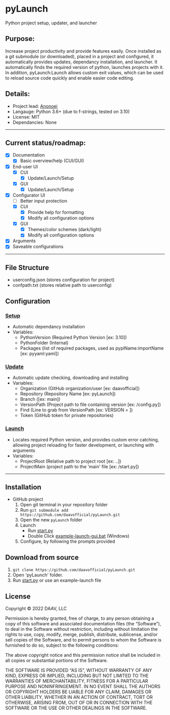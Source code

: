 # pyLaunch
 Python project setup, updater, and launcher

## Purpose:
Increase project productivity and provide features easily. Once installed as a git submodule (or downloaded), placed in a project and configured, it automatically provides updates, dependancy installation, and launcher. It automatically finds the required version of python, launches projects with it. In addition, pyLaunch:Launch allows custom exit values, which can be used to reload source code quickly and enable easier code editing.

## Details:
 - Project lead: [Anonoei](https://github.com/Anonoei)
 - Langauge: Python 3.6+ (due to f-strings, tested on 3.10)
 - License: MIT
 - Dependancies: None

----

## Current status/roadmap:
 - [X] Documentation
   - [X] Basic overview/help (CUI/GUI)
 - [X] End-user UI
   - [X] CUI
     - [X] Update/Launch/Setup
   - [X] GUI
     - [X] Update/Launch/Setup
 - [X] Configurator UI
   - [ ] Better input protection
   - [X] CUI
     - [X] Provide help for formatting
     - [X] Modify all configuration options
   - [X] GUI
     - [X] Themes/color schemes (dark/light)
     - [X] Modify all configuration options
 - [X] Arguments
 - [X] Saveable configurations

----

## File Structure
 - userconfig.json (stores configuration for project)
 - confpath.txt (stores relative path to userconfig)

## Configuration

### [Setup](https://github.com/daavofficial/pyLaunch/blob/main/user/setup.py)
 - Automatic dependancy installation
 - Variables:
   - PythonVersion (Required Python Version [ex: 3.10])
   - PythonFolder (Internal)
   - Packages (list of required packages, used as pypiName:importName [ex: pyyaml:yaml])
  
### [Update](https://github.com/daavofficial/pyLaunch/blob/main/user/update.py)
 - Automatic update checking, downloading and installing
 - Variables:
   - Organization (GitHub organization/user [ex: daavofficial])
   - Repository (Repository Name [ex: pyLaunch])
   - Branch ([ex: main])
   - VersionPath (Project path to file containing version [ex: /config.py])
   - Find (Line to grab from VersionPath [ex: VERSION = ])
   - Token (GitHub token for private repositories)

### [Launch](https://github.com/daavofficial/pyLaunch/blob/main/user/launch.py)
 - Locates required Python version, and provides custom error catching, allowing project reloading for faster development, or launching with arguments
 - Variables:
   - ProjectRoot (Relative path to project root [ex: ..])
   - ProjectMain (project path to the 'main' file [ex: /start.py])

----

## Installation
 - GitHub project
   1. Open git terminal in your repository folder
   2. Run `git submodule add https://github.com/daavofficial/pyLaunch.git`
   3. Open the new `pyLaunch` folder
   4. Launch
      - Run [start.py](https://github.com/daavofficial/pyLaunch/blob/main/start.py)
      - Double Click [example-launch-gui.bat](https://github.com/daavofficial/pyLaunch/blob/main/example-launch-gui.bat) (Windows)
   5. Configure, by following the prompts provided

## Download from source
 1. `git clone https://github.com/daavofficial/pyLaunch.git`
 3. Open 'pyLaunch' folder.
 4. Run [start.py](https://github.com/daavofficial/pyLaunch/blob/main/start.py) or use an example-launch file

## License
Copyright © 2022 DAAV, LLC

Permission is hereby granted, free of charge, to any person obtaining a copy of this software and associated documentation files (the “Software”), to deal in the Software without restriction, including without limitation the rights to use, copy, modify, merge, publish, distribute, sublicense, and/or sell copies of the Software, and to permit persons to whom the Software is furnished to do so, subject to the following conditions:

The above copyright notice and this permission notice shall be included in all copies or substantial portions of the Software.

THE SOFTWARE IS PROVIDED “AS IS”, WITHOUT WARRANTY OF ANY KIND, EXPRESS OR IMPLIED, INCLUDING BUT NOT LIMITED TO THE WARRANTIES OF MERCHANTABILITY, FITNESS FOR A PARTICULAR PURPOSE AND NONINFRINGEMENT. IN NO EVENT SHALL THE AUTHORS OR COPYRIGHT HOLDERS BE LIABLE FOR ANY CLAIM, DAMAGES OR OTHER LIABILITY, WHETHER IN AN ACTION OF CONTRACT, TORT OR OTHERWISE, ARISING FROM, OUT OF OR IN CONNECTION WITH THE SOFTWARE OR THE USE OR OTHER DEALINGS IN THE SOFTWARE.
